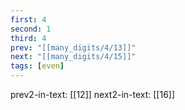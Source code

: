 ```yaml
---
first: 4
second: 1
third: 4
prev: "[[many_digits/4/13]]"
next: "[[many_digits/4/15]]"
tags: [even]
---
```

prev2-in-text: [[12]]
next2-in-text: [[16]]
